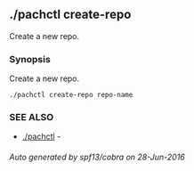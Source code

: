 ## ./pachctl create-repo

Create a new repo.

### Synopsis


Create a new repo.

```
./pachctl create-repo repo-name
```

### SEE ALSO
* [./pachctl](./pachctl.md)	 - 

###### Auto generated by spf13/cobra on 28-Jun-2016
